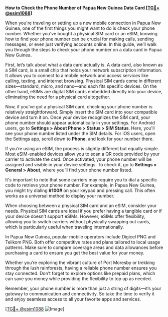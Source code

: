 **How to Check the Phone Number of Papua New Guinea Data Card [[TG💪+ @esim1088](https://t.me/s/esim1088)]**

When you're traveling or setting up a new mobile connection in Papua New Guinea, one of the first things you might want to do is check your phone number. Whether you've bought a physical SIM card or an eSIM, knowing how to find your phone number can be crucial for making calls, sending messages, or even just verifying accounts online. In this guide, we’ll walk you through the steps to check your phone number on a data card in Papua New Guinea.

First, let’s talk about what a data card actually is. A data card, also known as a SIM card, is a small chip that holds your network subscription information. It allows you to connect to a mobile network and access services like calling, texting, and internet browsing. Physical SIM cards come in different sizes—standard, micro, and nano—and each fits specific devices. On the other hand, eSIMs are digital SIM cards embedded directly into your device, eliminating the need for a physical card altogether.

Now, if you’ve got a physical SIM card, checking your phone number is relatively straightforward. Simply insert the SIM card into your compatible device and turn it on. Once your device recognizes the SIM card, your phone number should appear automatically in your settings. For Android users, go to **Settings > About Phone > Status > SIM Status**. Here, you'll see your phone number listed under the SIM details. For iOS users, open the Settings app, scroll down to **Phone**, and look for your number there.

If you’re using an eSIM, the process is slightly different but equally simple. Most eSIM-enabled devices allow you to scan a QR code provided by your carrier to activate the card. Once activated, your phone number will be assigned and visible in your device settings. To check it, go to **Settings > General > About**, where you’ll find your phone number listed.

It's important to note that some carriers may require you to dial a specific code to retrieve your phone number. For example, in Papua New Guinea, you might try dialing **#100#** on your keypad and pressing call. This often works as a universal method to display your number.

When choosing between a physical SIM card and an eSIM, consider your needs. Physical SIM cards are ideal if you prefer having a tangible card or if your device doesn’t support eSIMs. However, eSIMs offer flexibility, allowing you to switch carriers without physically swapping out cards, which is particularly useful when traveling internationally.

In Papua New Guinea, popular mobile operators include Digicel PNG and Telikom PNG. Both offer competitive rates and plans tailored to local usage patterns. Make sure to compare coverage areas and data allowances before purchasing a card to ensure you get the best value for your money.

Whether you’re exploring the vibrant culture of Port Moresby or trekking through the lush rainforests, having a reliable phone number ensures you stay connected. Don’t forget to explore options like prepaid plans, which can save you money while providing the flexibility to top up as needed.

Remember, your phone number is more than just a string of digits—it’s your gateway to communication and connectivity. So take the time to verify it and enjoy seamless access to all your favorite apps and services.

[[TG💪+ @esim1088](https://t.me/s/esim1088) ![Image](https://i.postimg.cc/Y0z9fWf4/image.png)]